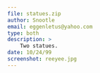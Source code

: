 ```yaml
---
file: statues.zip
author: Snootle
email: eggenletus@yahoo.com
type: both
description: >
    Two statues.
date: 10/24/99
screenshot: reeyee.jpg
---
```

